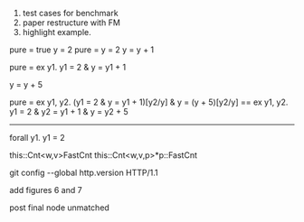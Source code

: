 
1. test cases for benchmark 
2. paper restructure with FM 
3. highlight example. 

pure = true
y = 2
pure = y = 2
y = y + 1

pure = ex y1. y1 = 2 & y = y1 + 1

y = y + 5

pure = ex y1, y2. (y1 = 2 & y = y1 + 1)[y2/y] & y = (y + 5)[y2/y]
  == ex y1, y2. y1 = 2 & y2 = y1 + 1 & y = y2 + 5
  
  
  
  ----------------------
   forall y1. y1 = 2


this::Cnt<w,v>FastCnt<w>
this::Cnt<w,v,p>*p::FastCnt<w>

git config --global http.version HTTP/1.1

add figures 6 and 7 

post final node unmatched 